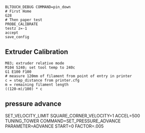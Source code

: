 ```
BLTOUCH_DEBUG COMMAND=pin_down
# First Home
G28
# Then paper test
PROBE_CALIBRATE
testz z=-1
accept
save_config
```
## Extruder Calibration
```
M83; extruder relative mode
M104 S240; set tool temp to 240c
G1 E100 F100
# measure 120mm of filament from point of entry in printer
c = step_distance from printer.cfg
m = remaining filament length
((120-m)/100) * c
```
## pressure advance
SET_VELOCITY_LIMIT SQUARE_CORNER_VELOCITY=1 ACCEL=500
TUNING_TOWER COMMAND=SET_PRESSURE_ADVANCE PARAMETER=ADVANCE START=0 FACTOR=.005

